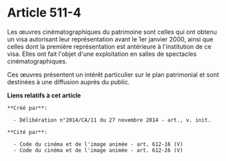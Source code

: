 # Article 511-4

Les œuvres cinématographiques du patrimoine sont celles qui ont obtenu un visa autorisant leur représentation avant le 1er
janvier 2000, ainsi que celles dont la première représentation est antérieure à l'institution de ce visa. Elles ont fait
l'objet d'une exploitation en salles de spectacles cinématographiques. 

Ces œuvres présentent un intérêt particulier sur le plan patrimonial et sont destinées à une diffusion auprès du public.

**Liens relatifs à cet article**

	**Créé par**:

	  - Délibération n°2014/CA/11 du 27 novembre 2014 - art., v. init.

	**Cité par**:

	  - Code du cinéma et de l'image animée - art. 612-16 (V)
	  - Code du cinéma et de l'image animée - art. 612-26 (V)
